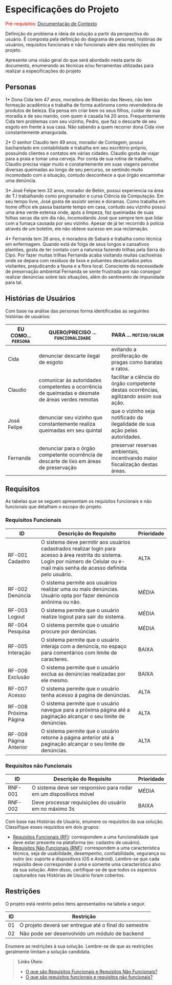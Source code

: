 # Especificações do Projeto

<span style="color:red">Pré-requisitos: <a href="1-Documentação de Contexto.md"> Documentação de Contexto</a></span>

Definição do problema e ideia de solução a partir da perspectiva do usuário. É composta pela definição do  diagrama de personas, histórias de usuários, requisitos funcionais e não funcionais além das restrições do projeto.

Apresente uma visão geral do que será abordado nesta parte do documento, enumerando as técnicas e/ou ferramentas utilizadas para realizar a especificações do projeto

## Personas

1*    Dona Cida tem 47 anos, moradora de Ribeirão das Neves, não tem formação acadêmica e trabalha de forma autônoma como revendedora de produtos de beleza. Ela pensa em criar bem os seus filhos, cuidar de sua moradia e de seu marido, com quem é casada há 20 anos. Frequentemente Cida tem problemas com seu vizinho, Pedro, que faz o descarte de seu esgoto em frente à sua casa. Não sabendo a quem recorrer dona Cida vive constantemente amargurada.

2*    O senhor Claudio tem 49 anos, morador de Contagem, possui bacharelado em contabilidade e trabalha em seu escritório próprio, possuindo clientes e contatos em várias cidades. Claudio gosta de viajar para a praia e tomar uma cerveja. Por conta de sua rotina de trabalho, Claudio precisa viajar muito e constantemente em suas viagens percebe diversas queimadas ao longo de seu percurso, se sentindo muito incomodado com a situação, contudo desconhece a que órgão encaminhar uma denúncia.

3*    José Felipe tem 32 anos, morador de Betim, possui experiencia na área de T.I trabalhando como programador e cursa Ciência da Computação. Em seu tempo livre, José gosta de assistir series e doramas. Como trabalha em home office ele passa bastante tempo em casa, contudo seu vizinho possui uma área verde extensa onde, após a limpeza, faz queimadas de suas folhas secas dia sim dia não, incomodando José que sempre tem que lidar com a fumaça causada por seu vizinho. Apesar de já ter recorrido à polícia através de um boletim, ele não obteve sucesso em sua reclamação. 

4*    Fernanda tem 26 anos, é moradora de Sabará e trabalha como técnica em enfermagem. Quando está de folga de seus longos e cansativos plantões, gosta de ter contato com a natureza fazendo trilhas pela Serra do Cipó. Por fazer muitas trilhas Fernanda acaba visitando muitas cachoeiras onde se depara com resíduos de lixos e poluentes descartados pelos visitantes, prejudicando a fauna e a flora local. Consciente da necessidade de preservação ambiental Fernanda se sente frustrada por não conseguir realizar denúncias sobre tais situações, além do sentimento de impunidade para tal.

## Histórias de Usuários

Com base na análise das personas forma identificadas as seguintes histórias de usuários:

|EU COMO... `PERSONA`| QUERO/PRECISO ... `FUNCIONALIDADE` |PARA ... `MOTIVO/VALOR`                 |
|--------------------|------------------------------------|----------------------------------------|
|Cida                | denunciar descarte ilegal de esgoto| evitando a proliferação de pragas como baratas e ratos.  |
|Claudio| comunicar às autoridades competentes a ocorrência de queimadas e desmate de áreas verdes remotas | facilitar a ciência do órgão competente destas ocorrências, agilizando assim sua ação.|
|José Felipe| denunciar seu vizinho que constantemente realiza queimadas em seu quintal | que o vizinho seja notificado da ilegalidade de sua ação pelas autoridades.|
|Fernanda| denunciar para o órgão competente ocorrência de descarte de lixo em áreas de preservação | preservar reservas ambientais, incentivando maior fiscalização destas áreas.  

## Requisitos

As tabelas que se seguem apresentam os requisitos funcionais e não funcionais que detalham o escopo do projeto.

### Requisitos Funcionais

|ID    | Descrição do Requisito  | Prioridade |
|------|-----------------------------------------|----|
|RF-001 Cadastro| O sistema deve permitir aos usuários cadastrados realizar login para acesso à área restrita do sistema. Login por número de Celular ou e-mail mais senha de acesso definida pelo usuário. | ALTA | 
|RF-002 Denúncia| O sistema permite aos usuários realizar uma ou mais denúncias. Usuário opta por fazer denúncia anônima ou não. | MÉDIA |
|RF-003 Logout| O sistema permite que o usuário realize logout para sair do sistema. | MÉDIA |
|RF-004 Pesquisa| O sistema permite que o usuário procure por denúncias. | MÉDIA 
|RF-005 Interação| O sistema permite que o usuário interaja com a denúncia, no espaço para comentários com limite de caracteres. | BAIXA |
|RF-006 Exclusão| O sistema permite que o usuário exclua as denúncias realizadas por ele mesmo. | BAIXA |
|RF-007 Acesso| O sistema permite que o usuário tenha acesso á pagina de denúncias. | ALTA |
|RF-008 Próxima Página| O sistema permite que o usuário navegue para a próxima página até a paginação alcançar o seu limite de denúncias. | ALTA |
|RF-009 Página Anterior| O sistema permite que o usuário retorne à página anterior até a paginação alcançar o seu limite de denúncias. | ALTA |


### Requisitos não Funcionais

|ID     | Descrição do Requisito  |Prioridade |
|-------|-------------------------|----|
|RNF-001| O sistema deve ser responsivo para rodar em um dispositivos móvel | MÉDIA | 
|RNF-002| Deve processar requisições do usuário em no máximo 3s |  BAIXA | 

Com base nas Histórias de Usuário, enumere os requisitos da sua solução. Classifique esses requisitos em dois grupos:

- [Requisitos Funcionais
 (RF)](https://pt.wikipedia.org/wiki/Requisito_funcional):
 correspondem a uma funcionalidade que deve estar presente na
  plataforma (ex: cadastro de usuário).
- [Requisitos Não Funcionais
  (RNF)](https://pt.wikipedia.org/wiki/Requisito_n%C3%A3o_funcional):
  correspondem a uma característica técnica, seja de usabilidade,
  desempenho, confiabilidade, segurança ou outro (ex: suporte a
  dispositivos iOS e Android).
Lembre-se que cada requisito deve corresponder à uma e somente uma
característica alvo da sua solução. Além disso, certifique-se de que
todos os aspectos capturados nas Histórias de Usuário foram cobertos.

## Restrições

O projeto está restrito pelos itens apresentados na tabela a seguir.

|ID| Restrição                                             |
|--|-------------------------------------------------------|
|01| O projeto deverá ser entregue até o final do semestre |
|02| Não pode ser desenvolvido um módulo de backend        |


Enumere as restrições à sua solução. Lembre-se de que as restrições geralmente limitam a solução candidata.

> **Links Úteis**:
> - [O que são Requisitos Funcionais e Requisitos Não Funcionais?](https://codificar.com.br/requisitos-funcionais-nao-funcionais/)
> - [O que são requisitos funcionais e requisitos não funcionais?](https://analisederequisitos.com.br/requisitos-funcionais-e-requisitos-nao-funcionais-o-que-sao/)
